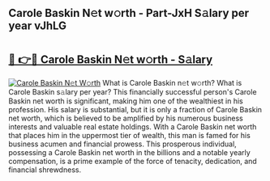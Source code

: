 ## Carole Baskin N𝚎t w𝚘rth - Part-JxH S𝚊lary per year vJhLG

# <h2><a href="http://gc0bjt.nevu.top/?p=Carole+Baskin">🔗 👉🔴 Carole Baskin N𝚎t w𝚘rth - S𝚊lary</a></h2>

[![Carole Baskin N𝚎t W𝚘rth](https://i.imgur.com/Oavwk0R.jpeg)](http://gc0bjt.nevu.top/?p=Carole+Baskin)
What is Carole Baskin n𝚎t w𝚘rth? What is Carole Baskin s𝚊lary per year?
This financially successful person's Carole Baskin net worth is significant, making him one of the wealthiest in his profession. His salary is substantial, but it is only a fraction of Carole Baskin net worth, which is believed to be amplified by his numerous business interests and valuable real estate holdings. With a Carole Baskin net worth that places him in the uppermost tier of wealth, this man is famed for his business acumen and financial prowess. This prosperous individual, possessing a Carole Baskin net worth in the billions and a notable yearly compensation, is a prime example of the force of tenacity, dedication, and financial shrewdness.
